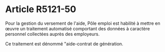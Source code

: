 # Article R5121-50

 

Pour la gestion du versement de l'aide, Pôle emploi est habilité à mettre en œuvre un traitement automatisé comportant des données à caractère personnel collectées auprès des employeurs.

Ce traitement est dénommé "aide-contrat de génération.